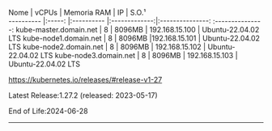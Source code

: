 
Nome                   | vCPUs      | Memoria RAM   | IP               | S.O.¹           
---------- |:-----:    |:---------- |:-------------:|:---------------: :---------------:
kube-master.domain.net | 8          | 8096MB        | 192.168.15.100   | Ubuntu-22.04.02 LTS
kube-node1.domain.net  | 8          | 8096MB        |192.168.15.101    | Ubuntu-22.04.02 LTS
kube-node2.domain.net  | 8          | 8096MB        | 192.168.15.102   | Ubuntu-22.04.02 LTS
kube-node3.domain.net  | 8          | 8096MB        | 192.168.15.103   | Ubuntu-22.04.02 LTS


https://kubernetes.io/releases/#release-v1-27

Latest Release:1.27.2 (released: 2023-05-17)

End of Life:2024-06-28

----------------------------------------

